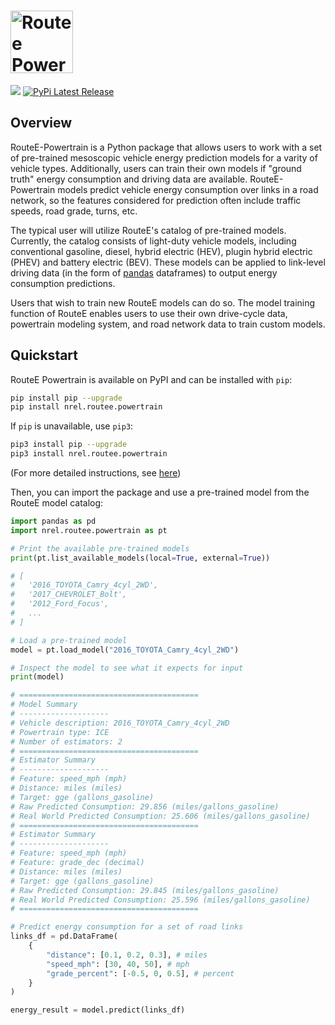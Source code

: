 # <img src="docs/images/routeelogo.png" alt="Routee Powertrain" width="100"/>

<div align="left">
    <img src="https://img.shields.io/badge/python-3.8%20%7C%203.9%20%7C%203.10%20%7C%203.11-blue"/>
  <a href="https://pypi.org/project/nrel.routee.powertrain/">
    <img src="https://img.shields.io/pypi/v/nrel.routee.powertrain" alt="PyPi Latest Release"/>
  </a>
</div>

## Overview

RouteE-Powertrain is a Python package that allows users to work with a set of pre-trained mesoscopic vehicle energy prediction models for a varity of vehicle types. Additionally, users can train their own models if "ground truth" energy consumption and driving data are available. RouteE-Powertrain models predict vehicle energy consumption over links in a road network, so the features considered for prediction often include traffic speeds, road grade, turns, etc.

The typical user will utilize RouteE's catalog of pre-trained models. Currently, the
catalog consists of light-duty vehicle models, including conventional gasoline, diesel,
hybrid electric (HEV), plugin hybrid electric (PHEV) and battery electric (BEV). These models can be applied to link-level driving data (in the form
of [pandas](https://pandas.pydata.org/) dataframes) to output energy consumption predictions.

Users that wish to train new RouteE models can do so. The model training function of RouteE enables users to use their
own drive-cycle data, powertrain modeling system, and road network data to train custom models.

## Quickstart

RouteE Powertrain is available on PyPI and can be installed with `pip`:

```bash
pip install pip --upgrade
pip install nrel.routee.powertrain
```

If `pip` is unavailable, use `pip3`:
```bash
pip3 install pip --upgrade
pip3 install nrel.routee.powertrain
```

(For more detailed instructions, see [here](https://nrel.github.io/routee-powertrain/installation.html))

Then, you can import the package and use a pre-trained model from the RouteE model catalog:

```python
import pandas as pd
import nrel.routee.powertrain as pt

# Print the available pre-trained models
print(pt.list_available_models(local=True, external=True))

# [
#   '2016_TOYOTA_Camry_4cyl_2WD',
#   '2017_CHEVROLET_Bolt',
#   '2012_Ford_Focus',
#   ...
# ]

# Load a pre-trained model
model = pt.load_model("2016_TOYOTA_Camry_4cyl_2WD")

# Inspect the model to see what it expects for input
print(model)

# ========================================
# Model Summary
# --------------------
# Vehicle description: 2016_TOYOTA_Camry_4cyl_2WD
# Powertrain type: ICE
# Number of estimators: 2
# ========================================
# Estimator Summary
# --------------------
# Feature: speed_mph (mph)
# Distance: miles (miles)
# Target: gge (gallons_gasoline)
# Raw Predicted Consumption: 29.856 (miles/gallons_gasoline)
# Real World Predicted Consumption: 25.606 (miles/gallons_gasoline)
# ========================================
# Estimator Summary
# --------------------
# Feature: speed_mph (mph)
# Feature: grade_dec (decimal)
# Distance: miles (miles)
# Target: gge (gallons_gasoline)
# Raw Predicted Consumption: 29.845 (miles/gallons_gasoline)
# Real World Predicted Consumption: 25.596 (miles/gallons_gasoline)
# ========================================

# Predict energy consumption for a set of road links
links_df = pd.DataFrame(
    {
        "distance": [0.1, 0.2, 0.3], # miles
        "speed_mph": [30, 40, 50], # mph
        "grade_percent": [-0.5, 0, 0.5], # percent
    }
)

energy_result = model.predict(links_df)
```
